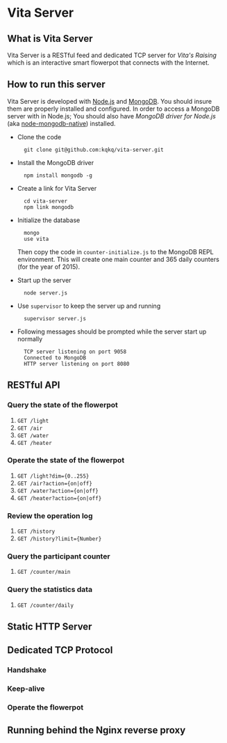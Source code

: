 # Vita Server 

## What is Vita Server
Vita Server is a RESTful feed and dedicated TCP server for *Vita's Raising* which is an interactive smart flowerpot that connects with the Internet. 

## How to run this server

Vita Server is developed with [Node.js](https://nodejs.org) and [MongoDB](http://www.mongodb.org). You should insure them are properly installed and configured. In order to access a MongoDB server with in Node.js; You should also have *MongoDB driver for Node.js* (aka [node-mongodb-native](http://mongodb.github.io/node-mongodb-native/)) installed. 

* Clone the code

		git clone git@github.com:kqkq/vita-server.git
		
* Install the MongoDB driver

		npm install mongodb -g
		 		
* Create a link for Vita Server

		cd vita-server
		npm link mongodb
		
* Initialize the database

		mongo
		use vita
	
	Then copy the code in `counter-initialize.js` to the MongoDB REPL environment. This will create one main counter and 365 daily counters (for the year of 2015). 
		
* Start up the server

		node server.js
		
* Use `supervisor` to keep the server up and running

		supervisor server.js
		
* Following messages should be prompted while the server start up normally

		TCP server listening on port 9058
		Connected to MongoDB
		HTTP server listening on port 8080
		
## RESTful API

### Query the state of the flowerpot

1. `GET /light`
2. `GET /air`
3. `GET /water`
4. `GET /heater`

### Operate the state of the flowerpot

1. `GET /light?dim={0..255}`
2. `GET /air?action={on|off}`
3. `GET /water?action={on|off}`
4. `GET /heater?action={on|off}`

### Review the operation log

1. `GET /history`
2. `GET /history?limit={Number}`

### Query the participant counter

1. `GET /counter/main`

### Query the statistics data

1. `GET /counter/daily`

## Static HTTP Server

## Dedicated TCP Protocol

### Handshake

### Keep-alive

### Operate the flowerpot

## Running behind the Nginx reverse proxy